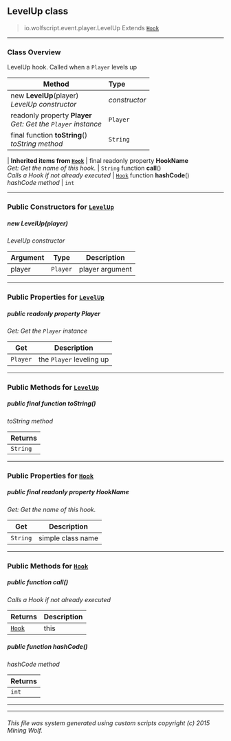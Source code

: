 ## LevelUp __class__

>io.wolfscript.event.player.LevelUp
>Extends [`Hook`](../../hook/Hook.md)

---

### Class Overview

LevelUp hook. Called when a `Player` levels up

Method | Type   
--- | :--- 
new __LevelUp__(player) <br> _LevelUp constructor_ | _constructor_
 readonly property __Player__ <br> _Get: Get the `Player` instance_ | `Player`
final function __toString__() <br> _toString method_ | `String`
 |
__Inherited items from [`Hook`](../../hook/Hook.md)__ |
final readonly property __HookName__ <br> _Get: Get the name of this hook._ | `String`
 function __call__() <br> _Calls a Hook if not already executed_ | [`Hook`](../../hook/Hook.md)
 function __hashCode__() <br> _hashCode method_ | `int`





---

### Public Constructors for [`LevelUp`](LevelUp.md)

##### <a id='levelup'></a>new __LevelUp__(player) 

_LevelUp constructor_

Argument | Type | Description  
--- | --- | --- 
player | `Player` | player argument

---

### Public Properties for [`LevelUp`](LevelUp.md)

##### <a id='player'></a>public  readonly property __Player__

_Get: Get the `Player` instance_

Get | Description
--- | --- 
`Player` | the `Player` leveling up



---

### Public Methods for [`LevelUp`](LevelUp.md)

##### <a id='tostring'></a>public final function __toString__()

_toString method_

Returns | 
--- | 
`String` |


---

### Public Properties for [`Hook`](../../hook/Hook.md)

##### <a id='hookname'></a>public final readonly property __HookName__

_Get: Get the name of this hook._

Get | Description
--- | --- 
`String` | simple class name



---

### Public Methods for [`Hook`](../../hook/Hook.md)

##### <a id='call'></a>public  function __call__()

_Calls a Hook if not already executed_

Returns | Description
--- | --- 
[`Hook`](../../hook/Hook.md) | this


##### <a id='hashcode'></a>public  function __hashCode__()

_hashCode method_

Returns | 
--- | 
`int` |


---


---


###### This file was system generated using custom scripts copyright (c) 2015 Mining Wolf.
	

